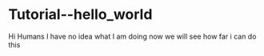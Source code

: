 # Tutorial--hello_world
Hi Humans 
I have no idea what I am doing now
we will see how far i can do this 

